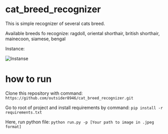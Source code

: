 # cat_breed_recognizer
This is simple recognizer of several cats breed.

Available breeds fo recognize: ragdoll, oriental shorthair, british shorthair, mainecoon, siamese, bengal

Instance:

![Instanse](https://github.com/outsider8946/cat_breed_recognizer/assets/106751978/b6a20263-8617-45f7-bcb4-df756552552f)



# how to run
Clone this repository with command:
```https://github.com/outsider8946/cat_breed_recognizer.git```

Go to root of project and install requirements by command:
```pip install -r requirements.txt```

Here, run python file:
```python run.py -p [Your path to image in .jpeg format]```
